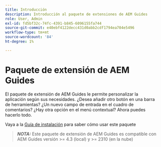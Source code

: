 ```yaml
---
title: Introducción
description: Introducción al paquete de extensiones de AEM Guides
role: User, Admin
exl-id: fd5bf32c-74fc-4391-b845-6096155fa744
source-git-commit: e40ebf4122decc431d0abb2cdf1794ea704e5496
workflow-type: tm+mt
source-wordcount: '84'
ht-degree: 1%

---
```


# Paquete de extensión de AEM Guides

El paquete de extensión de AEM Guides le permite personalizar la aplicación según sus necesidades. ¿Desea añadir otro botón en una barra de herramientas? ¿Un nuevo campo de entrada en el cuadro de comentarios? ¿Hay otra opción en el menú contextual? Ahora puedes hacerlo todo.

Vaya a la [Guía de instalación](./integrating-customisations.md) para saber cómo usar este paquete

> **_NOTA:_** Este paquete de extensión de AEM Guides es compatible con AEM Guides versión >= 4.3 (local) y >= 2310 (en la nube)
